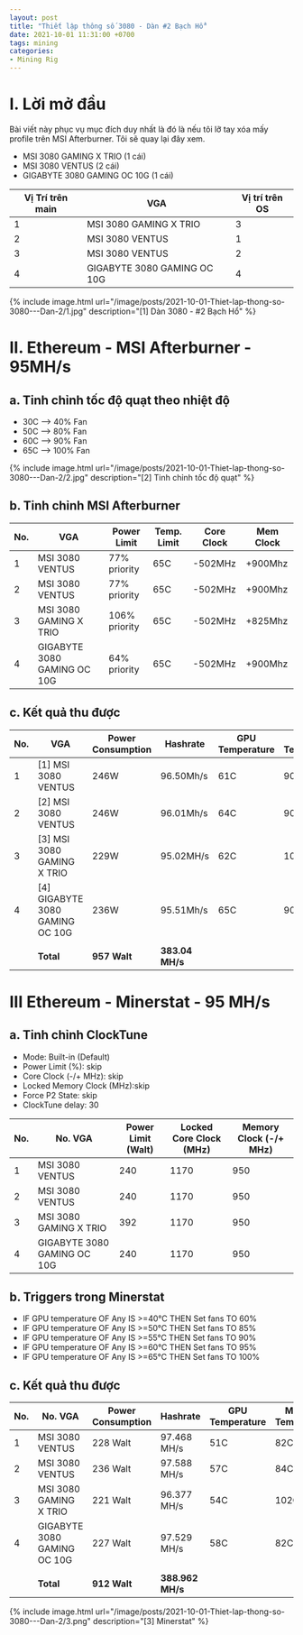```yaml
---
layout: post
title: "Thiết lập thông số 3080 - Dàn #2 Bạch Hổ"
date: 2021-10-01 11:31:00 +0700
tags: mining
categories:
- Mining Rig
---
```

# I. Lời mở đầu

Bài viết này phục vụ mục đích duy nhất là đó là nếu tôi lỡ tay xóa mấy profile trên MSI Afterburner. Tôi sẽ quay lại đây xem.

- MSI 3080 GAMING X TRIO (1 cái)
- MSI 3080 VENTUS (2 cái)
- GIGABYTE 3080 GAMING OC 10G (1 cái)


| Vị Trí trên main | VGA                         | Vị trí trên OS |
|------------------|-----------------------------|----------------|
| 1                | MSI 3080 GAMING X TRIO      | 3              |
| 2                | MSI 3080 VENTUS             | 1              |
| 3                | MSI 3080 VENTUS             | 2              |
| 4                | GIGABYTE 3080 GAMING OC 10G | 4              |


{% include image.html url="/image/posts/2021-10-01-Thiet-lap-thong-so-3080---Dan-2/1.jpg" description="[1] Dàn 3080 - #2 Bạch Hổ" %}

# II. Ethereum - MSI Afterburner - 95MH/s
## a. Tinh chỉnh tốc độ quạt theo nhiệt độ
- 30C -->  40% Fan
- 50C -->  80% Fan
- 60C -->  90% Fan
- 65C --> 100% Fan

{% include image.html url="/image/posts/2021-10-01-Thiet-lap-thong-so-3080---Dan-2/2.jpg" description="[2] Tinh chỉnh tốc độ quạt" %}

## b. Tinh chỉnh MSI Afterburner

| No. | VGA                         | Power Limit   | Temp. Limit | Core Clock | Mem Clock |
|-----|-----------------------------|---------------|-------------|------------|-----------|
| 1   | MSI 3080 VENTUS             | 77%  priority | 65C         | -502MHz    | +900Mhz   |
| 2   | MSI 3080 VENTUS             | 77%  priority | 65C         | -502MHz    | +900Mhz   |
| 3   | MSI 3080 GAMING X TRIO      | 106% priority | 65C         | -502MHz    | +825Mhz   |
| 4   | GIGABYTE 3080 GAMING OC 10G | 64%  priority | 65C         | -502MHz    | +900Mhz   |


## c. Kết quả thu được

| No. | VGA                             | Power Consumption | Hashrate        | GPU Temperature | Memory Temperature |
|-----|---------------------------------|-------------------|-----------------|-----------------|--------------------|
| 1   | [1] MSI 3080 VENTUS             | 246W              | 96.50Mh/s       | 61C             | 90C                |
| 2   | [2] MSI 3080 VENTUS             | 246W              | 96.01Mh/s       | 64C             | 90C                |
| 3   | [3] MSI 3080 GAMING X TRIO      | 229W              | 95.02MH/s       | 62C             | 106C               |
| 4   | [4] GIGABYTE 3080 GAMING OC 10G | 236W              | 95.51Mh/s       | 65C             | 90C                |
|     |                                 |                   |                 |                 |                    |
|     | **Total**                       | **957 Walt**      | **383.04 MH/s** |                 |                    |

# III Ethereum - Minerstat - 95 MH/s
## a. Tinh chỉnh ClockTune
- Mode: Built-in (Default)
- Power Limit (%): skip
- Core Clock (-/+ MHz): skip
- Locked Memory Clock (MHz):skip
- Force P2 State: skip
- ClockTune delay: 30

| No. | No. VGA                     | Power Limit (Walt) | Locked Core Clock (MHz) | Memory Clock (-/+ MHz) |
|-----|-----------------------------|--------------------|-------------------------|------------------------|
| 1   | MSI 3080 VENTUS             | 240                | 1170                    | 950                    |
| 2   | MSI 3080 VENTUS             | 240                | 1170                    | 950                    |
| 3   | MSI 3080 GAMING X TRIO      | 392                | 1170                    | 950                    |
| 4   | GIGABYTE 3080 GAMING OC 10G | 240                | 1170                    | 950                    |

## b. Triggers trong Minerstat
- IF GPU temperature OF Any IS >=40°C THEN Set fans TO 60%
- IF GPU temperature OF Any IS >=50°C THEN Set fans TO 85%
- IF GPU temperature OF Any IS >=55°C THEN Set fans TO 90%
- IF GPU temperature OF Any IS >=60°C THEN Set fans TO 95%
- IF GPU temperature OF Any IS >=65°C THEN Set fans TO 100%

## c. Kết quả thu được

| No. | No. VGA                     | Power Consumption | Hashrate         | GPU Temperature | Memory Temperature |
|-----|-----------------------------|-------------------|------------------|-----------------|--------------------|
| 1   | MSI 3080 VENTUS             | 228 Walt          | 97.468 MH/s      | 51C             | 82C                |
| 2   | MSI 3080 VENTUS             | 236 Walt          | 97.588 MH/s      | 57C             | 84C                |
| 3   | MSI 3080 GAMING X TRIO      | 221 Walt          | 96.377 MH/s      | 54C             | 102C               |
| 4   | GIGABYTE 3080 GAMING OC 10G | 227 Walt          | 97.529 MH/s      | 58C             | 82C                |
|     |                             |                   |                  |                 |                    |
|     | **Total**                   | **912 Walt**      | **388.962 MH/s** |                 |                    |

{% include image.html url="/image/posts/2021-10-01-Thiet-lap-thong-so-3080---Dan-2/3.png" description="[3] Minerstat" %}
